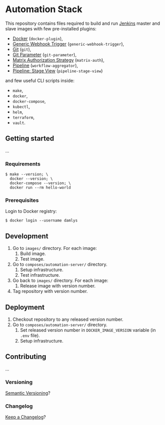 Automation Stack
===

This repository contains files required to build and run
[Jenkins](https://jenkins.io/) master and slave images with few pre-installed plugins:

- [Docker](https://plugins.jenkins.io/docker-plugin) (`docker-plugin`),
- [Generic Webhook Trigger](https://plugins.jenkins.io/generic-webhook-trigger) (`generic-webhook-trigger`),
- [Git](https://plugins.jenkins.io/git) (`git`),
- [Git Parameter](https://plugins.jenkins.io/git-parameter) (`git-parameter`),
- [Matrix Authorization Strategy](https://plugins.jenkins.io/matrix-auth) (`matrix-auth`),
- [Pipeline](https://plugins.jenkins.io/workflow-aggregator) (`workflow-aggregator`),
- [Pipeline: Stage View](https://plugins.jenkins.io/pipeline-stage-view) (`pipeline-stage-view`)

and few useful CLI scripts inside:

- `make`,
- `docker`,
- `docker-compose`,
- `kubectl`,
- `helm`,
- `terraform`,
- `vault`.

## Getting started

...

### Requirements

```
$ make --version; \
  docker --version; \
  docker-compose --version; \
  docker run --rm hello-world
```

### Prerequisites

Login to Docker registry:

```
$ docker login --username damlys
```

## Development

1. Go to `images/` directory. For each image:
    1. Build image.
    1. Test image.
1. Go to `composes/automation-server/` directory.
    1. Setup infrastructure.
    1. Test infrastructure.
1. Go back to `images/` directory. For each image:
    1. Release image with version number.
1. Tag repository with version number.

## Deployment

1. Checkout repository to any released version number.
1. Go to `composes/automation-server/` directory.
    1. Set released version number in `DOCKER_IMAGE_VERSION` variable (in `.env` file).
    1. Setup infrastructure.

## Contributing

...

### Versioning

[Semantic Versioning](http://semver.org/)?

### Changelog

[Keep a Changelog](https://keepachangelog.com/)?
